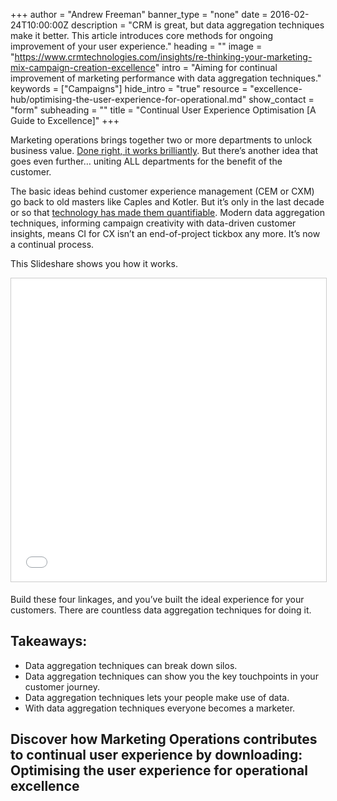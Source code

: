 +++
author = "Andrew Freeman"
banner_type = "none"
date = 2016-02-24T10:00:00Z
description = "CRM is great, but data aggregation techniques make it better. This article introduces core methods for ongoing improvement of your user experience."
heading = ""
image = "https://www.crmtechnologies.com/insights/re-thinking-your-marketing-mix-campaign-creation-excellence"
intro = "Aiming for continual improvement of marketing performance with data aggregation techniques."
keywords = ["Campaigns"]
hide_intro = "true"
resource = "excellence-hub/optimising-the-user-experience-for-operational.md"
show_contact = "form"
subheading = ""
title = "Continual User Experience Optimisation [A Guide to Excellence]"
+++

Marketing operations brings together two or more departments to unlock business value. [Done right, it works brilliantly](https://www.linkedin.com/pulse/guide-customer-experience-transformation-management-david-jacques). But there’s another idea that goes even further… uniting ALL departments for the benefit of the customer.

The basic ideas behind customer experience management (CEM or CXM) go back to old masters like Caples and Kotler. But it’s only in the last decade or so that [technology has made them quantifiable](http://customerthink.com/10-ways-marketing-operations-creates-value/). Modern data aggregation techniques, informing campaign creativity with data-driven customer insights, means CI for CX isn’t an end-of-project tickbox any more. It’s now a continual process.

This Slideshare shows you how it works.

<iframe style="border: 1px solid #CCC; border-width: 1px; margin-bottom: 5px; max-width: 100%;" src="//www.slideshare.net/slideshow/embed_code/key/7cKzALwvfKtK4" marginwidth="0" marginheight="0" scrolling="no" width="595" height="485" frameborder="0"></iframe>

Build these four linkages, and you’ve built the ideal experience for your customers. There are countless data aggregation techniques for doing it.

## Takeaways:

*   Data aggregation techniques can break down silos.
*   Data aggregation techniques can show you the key touchpoints in your customer journey.
*   Data aggregation techniques lets your people make use of data.
*   With data aggregation techniques everyone becomes a marketer.

## Discover how Marketing Operations contributes to continual user experience by downloading: Optimising the user experience for operational excellence
